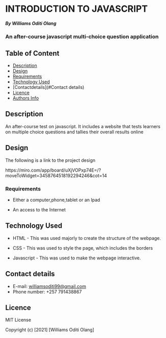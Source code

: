 # INTRODUCTION TO JAVASCRIPT

##### By Williams Oditi Olang
### An after-course javascript multi-choice question application

## Table of Content

+ [Description](#Description)
+ [Design](#Design)
+ [Requirements](#Requirements)
+ [Technology Used](#Technology-used)
+ [Contactdetails](#Contact details)
+ [Licence](#licence)
+ [Authors Info](#author-Info)

## Description
<p>An after-course test on javascript. It includes a website that tests learners on multiple choice questions and tallies their overall results online</p>

## Design
<p>The following is a link to the project design</p>
<a>https://miro.com/app/board/uXjVOPxp74E=/?moveToWidget=3458764518192294246&cot=14</a>


### Requirements

* Either a computer,phone,tablet or an Ipad

* An access to the Internet


## Technology Used
* HTML - This was used majorly to create the structure of the webpage.

* CSS - This was used to style the page, which includes the borders 

* Javascript - This was used to make the webpage interactive.

## Contact details
* E-mail: williamsoditi99@gmail.com
* Phone number: +257 791438867


## Licence

MIT License

Copyright (c) [2021] [Williams Oditi Olang]